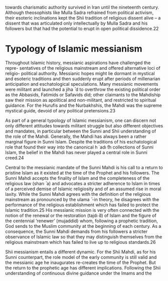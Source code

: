 towards charismatic authority survived in Iran until the nineteenth century. Although theosophists like Mulla Sadra refrained from political activism, their esoteric inclinations kept the Shii tradition of religious dissent alive – a dissent that was articulated only intellectually by Mulla Sadra and his followers but that had the potential to erupt in open political dissidence.22

# Typology of Islamic messianism

Throughout Islamic history, messianic aspirations have challenged the repre- sentatives of the religious mainstream and offered alternative loci of religio- political authority. Messianic hopes might lie dormant in mystical and esoteric  traditions and then suddenly erupt after periods of millenarian anticipation and eschatological speculations. Many messianic movements were militant and launched a jiha ̄ d to overthrow the existing political order as the Abbasids, Fatimids or Safavids did; other claimants to the Mahdiship saw their mission as apolitical and non-militant, and restricted to spiritual guidance. For the Hurufis and the Nurbakhshis, the Mahdi was the supreme mystical guide, devoid of any political pretensions.23

As part of a general typology of Islamic messianism, one can discern not only different attitudes towards militant struggle but also different objectives and mandates, in particular between the Sunni and Shii understanding of the role of the Mahdi. Generally, the Mahdi has always been a rather marginal figure in Sunni Islam. Despite the traditions of his eschatological role that found their way into the canonical h  ̇ adı ̄th collections of Sunni Islam, the belief in the Mahdi has never played a central role in Sunni creed.24

Central to the messianic mandate of the Sunni Mahdi is his call to a return to pristine Islam as it existed at the time of the Prophet and his followers. The Sunni Mahdi accepts the finality of Islam and the completeness of the religious law (sharı ̄ a) and advocates a stricter adherence to Islam in times of a perceived demise of Islamic religiosity and of an assumed rise in moral laxity. While the Sunni Mahdi agrees with the definition of the religious mainstream  as pronounced by the ulama ̄ -in theory, he disagrees with the performance of  the religious establishment which has failed to protect the Islamic tradition.25 His messianic mission is very often connected with the notion of the renewal or the restoration (tajdı ̄d) of Islam and the figure of the centennial ‘renewer’ (mujaddid) whom, following a prophetic tradition, God sends to the Muslim community at the beginning of each century. As a consequence, the Sunni Mahdi demands from his followers a stricter observance of Islamic law so that they may distinguish themselves from the religious mainstream which has failed to live up to religious standards.26

Shii messianism entails a different dynamic. For the Shii Mahdi, as for his Sunni counterpart, the role model of the early community is still valid and the messianic age he inaugurates re-creates the time of the Prophet. But the return to the prophetic age has different implications. Following the Shii understanding of continuous divine guidance under the Imams and the
